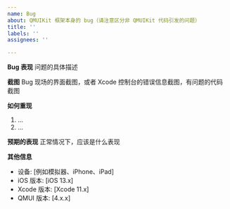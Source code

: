 ```yaml
---
name: Bug
about: QMUIKit 框架本身的 bug（请注意区分非 QMUIKit 代码引发的问题）
title: ''
labels: ''
assignees: ''

---
```


**Bug 表现**
问题的具体描述

**截图**
Bug 现场的界面截图，或者 Xcode 控制台的错误信息截图，有问题的代码截图

**如何重现**
1. ...
2. ...

**预期的表现**
正常情况下，应该是什么表现

**其他信息**
 - 设备: [例如模拟器、iPhone、iPad]
 - iOS 版本: [iOS 13.x]
 - Xcode 版本: [Xcode 11.x]
 - QMUI 版本: [4.x.x]

